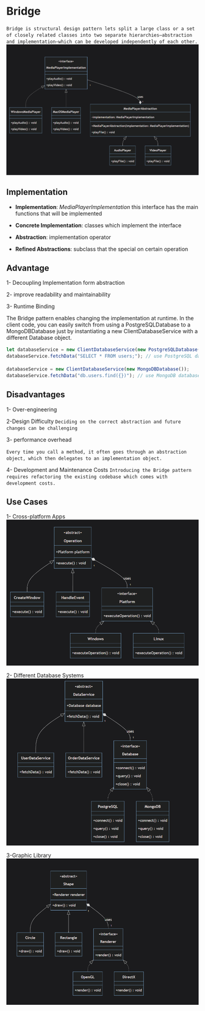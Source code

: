 # Bridge

`Bridge is structural design pattern lets split a large class or a set of closely related classes into two separate hierarchies—abstraction and implementation—which can be developed independently of each other.`
![ScreenShot.png](Screenshot.png)

## Implementation

- **Implementation**<interface>: _MediaPlayerImplementation_ this interface has the main functions that will be implemented

- **Concrete Implementation**<WindowsMediaPlayer>: classes which implement the interface

- **Abstraction**<MediaPlayerAbstraction>: implementation operator

- **Refined Abstractions**<AudioPlayer>: subclass that the special on certain operation

## Advantage

1- Decoupling Implementation form abstraction

2- improve readability and maintainability

3- Runtime Binding

The Bridge pattern enables changing the implementation at runtime. In the client code, you can easily switch from using a PostgreSQLDatabase to a MongoDBDatabase just by instantiating a new ClientDatabaseService with a different Database object.

```typeScript
let databaseService = new ClientDatabaseService(new PostgreSQLDatabase());
databaseService.fetchData("SELECT * FROM users;"); // use PostgreSQL database

databaseService = new ClientDatabaseService(new MongoDBDatabase());
databaseService.fetchData("db.users.find({})"); // use MongoDB database
```

## Disadvantages

1- Over-engineering

2-Design Difficulty
`Deciding on the correct abstraction and future changes can be challenging`

3- performance overhead

`Every time you call a method, it often goes through an abstraction object, which then delegates to an implementation object.`

4- Development and Maintenance Costs
`Introducing the Bridge pattern requires refactoring the existing codebase which comes with development costs.`

## Use Cases

1- Cross-platform Apps
![ScreenShot2.png](Screenshot2.png)

2- Different Database Systems
![ScreenShot3.png](Screenshot3.png)

3-Graphic Library
![ScreenShot4.png](Screenshot4.png)
